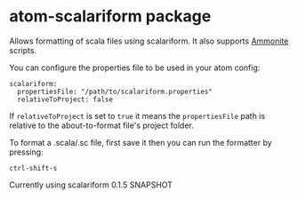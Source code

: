 # atom-scalariform package

Allows formatting of scala files using scalariform. It also supports [Ammonite](https://github.com/lihaoyi/Ammonite) scripts.

You can configure the properties file to be used in your atom config:
```
scalariform:
  propertiesFile: "/path/to/scalariform.properties"
  relativeToProject: false
```

If `relativeToProject` is set to `true` it means the `propertiesFile` path is relative to the about-to-format file's project folder.

To format a .scala/.sc file, first save it then you can run the formatter by pressing:

```
ctrl-shift-s
```

Currently using scalariform 0.1.5 SNAPSHOT
